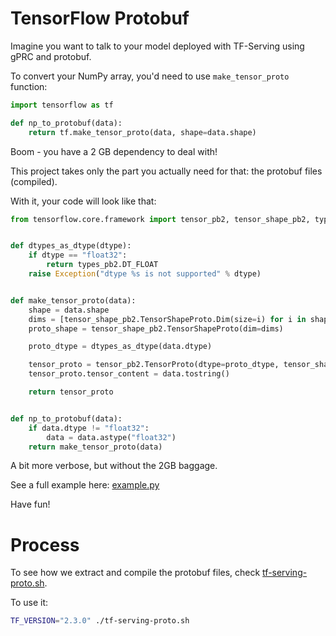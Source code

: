 # TensorFlow Protobuf

Imagine you want to talk to your model deployed with TF-Serving using gPRC and protobuf.

To convert your NumPy array, you'd need to use `make_tensor_proto` function:

```python
import tensorflow as tf

def np_to_protobuf(data):
    return tf.make_tensor_proto(data, shape=data.shape)
```

Boom - you have a 2 GB dependency to deal with! 


This project takes only the part you actually need for that: the protobuf files (compiled). 

With it, your code will look like that:


```python
from tensorflow.core.framework import tensor_pb2, tensor_shape_pb2, types_pb2


def dtypes_as_dtype(dtype):
    if dtype == "float32":
        return types_pb2.DT_FLOAT
    raise Exception("dtype %s is not supported" % dtype)


def make_tensor_proto(data):
    shape = data.shape
    dims = [tensor_shape_pb2.TensorShapeProto.Dim(size=i) for i in shape]
    proto_shape = tensor_shape_pb2.TensorShapeProto(dim=dims)

    proto_dtype = dtypes_as_dtype(data.dtype)

    tensor_proto = tensor_pb2.TensorProto(dtype=proto_dtype, tensor_shape=proto_shape)
    tensor_proto.tensor_content = data.tostring()

    return tensor_proto


def np_to_protobuf(data):
    if data.dtype != "float32":
        data = data.astype("float32")
    return make_tensor_proto(data)
```

A bit more verbose, but without the 2GB baggage. 

See a full example here: [example.py](example.py)

Have fun!


# Process

To see how we extract and compile the protobuf files, check [tf-serving-proto.sh](tf-serving-proto.sh).

To use it:

```bash
TF_VERSION="2.3.0" ./tf-serving-proto.sh
```
